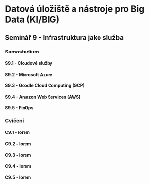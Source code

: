 # Datová úložiště a nástroje pro Big Data (KI/BIG)

## Seminář 9 - Infrastruktura jako služba

### Samostudium

#### S9.1 - Cloudové služby

#### S9.2 - Microsoft Azure

#### S9.3 - Goodle Cloud Computing (GCP)

#### S9.4 - Amazon Web Services (AWS)

#### S9.5 - FinOps

### Cvičení

#### C9.1 - lorem

#### C9.2 - lorem

#### C9.3 - lorem

#### C9.4 - lorem

#### C9.5 - lorem

